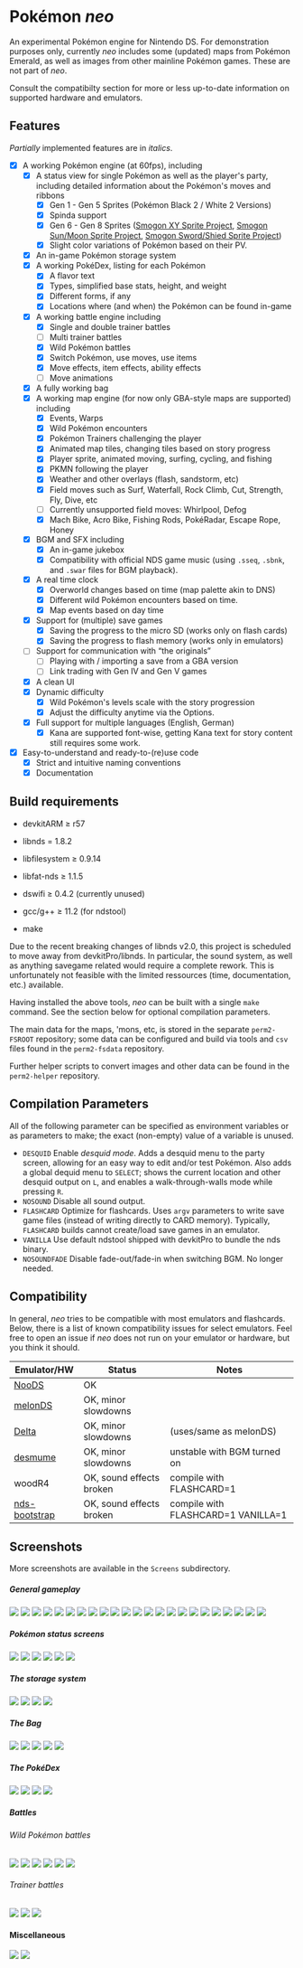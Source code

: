 Pokémon _neo_
===========

An experimental Pokémon engine for Nintendo DS. For demonstration purposes only, currently
_neo_ includes some (updated) maps from Pokémon Emerald, as well as images from other
mainline Pokémon games. These are not part of _neo_.

Consult the compatibilty section for more or less up-to-date information on supported hardware and emulators.

Features
--------

_Partially_ implemented features are in _italics_.

* [x] A working Pokémon engine (at 60fps), including
    * [x] A status view for single Pokémon as well as the player's party, including detailed information about the Pokémon's moves and ribbons
      * [x] Gen 1 - Gen 5 Sprites (Pokémon Black 2 / White 2 Versions)
      * [x] Spinda support
      * [x] Gen 6 - Gen 8 Sprites ([Smogon XY Sprite Project](http://www.smogon.com/forums/threads/xy-sprite-project-read-1st-post-release-v1-1-on-post-3240.3486712/), [Smogon Sun/Moon Sprite Project](https://www.smogon.com/forums/threads/sun-moon-sprite-project.3577711/), [Smogon Sword/Shied Sprite Project](https://www.smogon.com/forums/threads/sword-shield-sprite-project.3647722/))
      * [x] Slight color variations of Pokémon based on their PV.
    * [x] An in-game Pokémon storage system
    * [x] A working PokéDex, listing for each Pokémon
        * [x] A flavor text
        * [x] Types, simplified base stats, height, and weight
        * [x] Different forms, if any
        * [x] Locations where (and when) the Pokémon can be found in-game
    * [x] A working battle engine including
        * [x] Single and double trainer battles
        * [ ] Multi trainer battles
        * [x] Wild Pokémon battles
        * [x] Switch Pokémon, use moves, use items
        * [x] Move effects, item effects, ability effects
        * [ ] Move animations
    * [x] A fully working bag
    * [x] A working map engine (for now only GBA-style maps are supported) including
        * [x] Events, Warps
        * [x] Wild Pokémon encounters
        * [x] Pokémon Trainers challenging the player
        * [x] Animated map tiles, changing tiles based on story progress
        * [x] Player sprite, animated moving, surfing, cycling, and fishing
        * [x] PKMN following the player
        * [x] Weather and other overlays (flash, sandstorm, etc)
        * [x] Field moves such as Surf, Waterfall, Rock Climb, Cut, Strength, Fly, Dive,
          etc
        * [ ] Currently unsupported field moves: Whirlpool, Defog
        * [x] Mach Bike, Acro Bike, Fishing Rods, PokéRadar, Escape Rope, Honey
    * [x] BGM and SFX including
        * [x] An in-game jukebox
        * [x] Compatibility with official NDS game music (using `.sseq`, `.sbnk`, and
          `.swar` files for BGM playback).
    * [x] A real time clock
        * [x] Overworld changes based on time (map palette akin to DNS)
        * [x] Different wild Pokémon encounters based on time.
        * [x] Map events based on day time
    * [x] Support for (multiple) save games
        * [x] Saving the progress to the micro SD (works only on flash cards)
        * [x] Saving the progress to flash memory (works only in emulators)
    * [ ] Support for communication with “the originals”
        * [ ] Playing with / importing a save from a GBA version
        * [ ] Link trading with Gen IV and Gen V games
    * [x] A clean UI
    * [x] Dynamic difficulty
        * [x] Wild Pokémon's levels scale with the story progression
        * [x] Adjust the difficulty anytime via the Options.
    * [x] Full support for multiple languages (English, German)
        * [x] Kana are supported font-wise, getting Kana text for story content still requires some work.

* [x] Easy-to-understand and ready-to-(re)use code
    * [x] Strict and intuitive naming conventions
    * [x] Documentation

Build requirements
------------------
* devkitARM ≥ r57
* libnds = 1.8.2
* libfilesystem ≥ 0.9.14
* libfat-nds ≥ 1.1.5
* dswifi ≥ 0.4.2 (currently unused)

* gcc/g++ ≥ 11.2 (for ndstool)

* make

Due to the recent breaking changes of libnds v2.0, this project is scheduled to move away from devkitPro/libnds.
In particular, the sound system, as well as anything savegame related would require a complete rework. 
This is unfortunately not feasible with the limited ressources (time, documentation, etc.) available.

Having installed the above tools, _neo_ can be built with a single `make` command.
See the section below for optional compilation parameters.

The main data for the maps, 'mons, etc, is stored in the separate `perm2-FSROOT`
repository; some data can be configured and build via tools and `csv` files found in the
`perm2-fsdata` repository.

Further helper scripts to convert images and other data can be found in the `perm2-helper`
repository.

Compilation Parameters
----------------------

All of the following parameter can be specified as environment variables or as parameters
to make; the exact (non-empty) value of a variable is unused.

* `DESQUID` Enable _desquid mode_. Adds a desquid menu to the party screen, allowing for
  an easy way to edit and/or test Pokémon. Also adds a global dequid menu to `SELECT`;
  shows the current location and other desquid output on `L`, and enables a
  walk-through-walls mode while pressing `R`.
* `NOSOUND` Disable all sound output.
* `FLASHCARD` Optimize for flashcards. Uses `argv` parameters to write save game files
  (instead of writing directly to CARD memory). Typically, `FLASHCARD` builds cannot
  create/load save games in an emulator.
* `VANILLA` Use default ndstool shipped with devkitPro to bundle the nds binary.
* `NOSOUNDFADE` Disable fade-out/fade-in when switching BGM. No longer needed.

Compatibility
-------------

In general, _neo_ tries to be compatible with most emulators and flashcards.
Below, there is a list of known compatibility issues for select emulators.
Feel free to open an issue if _neo_ does not run on your emulator or hardware, but you think it should.

| Emulator/HW | Status | Notes |
|-|-|-|
| [NooDS](https://github.com/Hydr8gon/NooDS) | OK | |
| [melonDS](https://github.com/melonDS-emu/melonDS) | OK, minor slowdowns | |
| [Delta](https://github.com/rileytestut/Delta) | OK, minor slowdowns | (uses/same as melonDS) |
| [desmume](https://github.com/TASEmulators/desmume) | OK, minor slowdowns | unstable with BGM turned on |
| woodR4 | OK, sound effects broken | compile with FLASHCARD=1 |
| [nds-bootstrap](https://github.com/DS-Homebrew/nds-bootstrap) | OK, sound effects broken | compile with FLASHCARD=1 VANILLA=1 |

Screenshots
-----------

More screenshots are available in the `Screens` subdirectory.

##### General gameplay
![](https://github.com/neo-engine/neo/blob/main/PNEO/Screens/st01.png)
![](https://github.com/neo-engine/neo/blob/main/PNEO/Screens/st02.png)
![](https://github.com/neo-engine/neo/blob/main/PNEO/Screens/gm21.png)
![](https://github.com/neo-engine/neo/blob/main/PNEO/Screens/gm01.png)
![](https://github.com/neo-engine/neo/blob/main/PNEO/Screens/gm02.png)
![](https://github.com/neo-engine/neo/blob/main/PNEO/Screens/gm03.png)
![](https://github.com/neo-engine/neo/blob/main/PNEO/Screens/gm04.png)
![](https://github.com/neo-engine/neo/blob/main/PNEO/Screens/gm05.png)
![](https://github.com/neo-engine/neo/blob/main/PNEO/Screens/gm07.png)
![](https://github.com/neo-engine/neo/blob/main/PNEO/Screens/gm08.png)
![](https://github.com/neo-engine/neo/blob/main/PNEO/Screens/gm09.png)
![](https://github.com/neo-engine/neo/blob/main/PNEO/Screens/gm10.png)
![](https://github.com/neo-engine/neo/blob/main/PNEO/Screens/gm11.png)
![](https://github.com/neo-engine/neo/blob/main/PNEO/Screens/gm12.png)
![](https://github.com/neo-engine/neo/blob/main/PNEO/Screens/gm13.png)
![](https://github.com/neo-engine/neo/blob/main/PNEO/Screens/gm14.png)
![](https://github.com/neo-engine/neo/blob/main/PNEO/Screens/gm15.png)
![](https://github.com/neo-engine/neo/blob/main/PNEO/Screens/gm16.png)
![](https://github.com/neo-engine/neo/blob/main/PNEO/Screens/gm17.png)
![](https://github.com/neo-engine/neo/blob/main/PNEO/Screens/gm18.png)
![](https://github.com/neo-engine/neo/blob/main/PNEO/Screens/gm23.png)
![](https://github.com/neo-engine/neo/blob/main/PNEO/Screens/gm24.png)
![](https://github.com/neo-engine/neo/blob/main/PNEO/Screens/gm26.png)

##### Pokémon status screens

![](https://github.com/neo-engine/neo/blob/main/PNEO/Screens/sts01.png)
![](https://github.com/neo-engine/neo/blob/main/PNEO/Screens/sts02.png)
![](https://github.com/neo-engine/neo/blob/main/PNEO/Screens/sts03.png)
![](https://github.com/neo-engine/neo/blob/main/PNEO/Screens/sts04.png)
![](https://github.com/neo-engine/neo/blob/main/PNEO/Screens/sts05.png)
![](https://github.com/neo-engine/neo/blob/main/PNEO/Screens/sts06.png)

##### The storage system

![](https://github.com/neo-engine/neo/blob/main/PNEO/Screens/gm06.png)
![](https://github.com/neo-engine/neo/blob/main/PNEO/Screens/bx01.png)
![](https://github.com/neo-engine/neo/blob/main/PNEO/Screens/bx02.png)
![](https://github.com/neo-engine/neo/blob/main/PNEO/Screens/bx03.png)

##### The Bag
![](https://github.com/neo-engine/neo/blob/main/PNEO/Screens/bg01.png)
![](https://github.com/neo-engine/neo/blob/main/PNEO/Screens/bg02.png)
![](https://github.com/neo-engine/neo/blob/main/PNEO/Screens/bg03.png)
![](https://github.com/neo-engine/neo/blob/main/PNEO/Screens/bg04.png)
![](https://github.com/neo-engine/neo/blob/main/PNEO/Screens/bg05.png)

##### The PokéDex
![](https://github.com/neo-engine/neo/blob/main/PNEO/Screens/dx01.png)
![](https://github.com/neo-engine/neo/blob/main/PNEO/Screens/dx02.png)
![](https://github.com/neo-engine/neo/blob/main/PNEO/Screens/dx03.png)
![](https://github.com/neo-engine/neo/blob/main/PNEO/Screens/dx04.png)

##### Battles
###### Wild Pokémon battles
![](https://github.com/neo-engine/neo/blob/main/PNEO/Screens/bt01.png)
![](https://github.com/neo-engine/neo/blob/main/PNEO/Screens/bt02.png)
![](https://github.com/neo-engine/neo/blob/main/PNEO/Screens/bt03.png)
![](https://github.com/neo-engine/neo/blob/main/PNEO/Screens/bt07.png)
![](https://github.com/neo-engine/neo/blob/main/PNEO/Screens/bt08.png)
![](https://github.com/neo-engine/neo/blob/main/PNEO/Screens/bt09.png)

###### Trainer battles
![](https://github.com/neo-engine/neo/blob/main/PNEO/Screens/bt06.png)
![](https://github.com/neo-engine/neo/blob/main/PNEO/Screens/bt05.png)
![](https://github.com/neo-engine/neo/blob/main/PNEO/Screens/bt10.png)

#### Miscellaneous

![](https://github.com/neo-engine/neo/blob/main/PNEO/Screens/tc01.png)
![](https://github.com/neo-engine/neo/blob/main/PNEO/Screens/op01.png)
